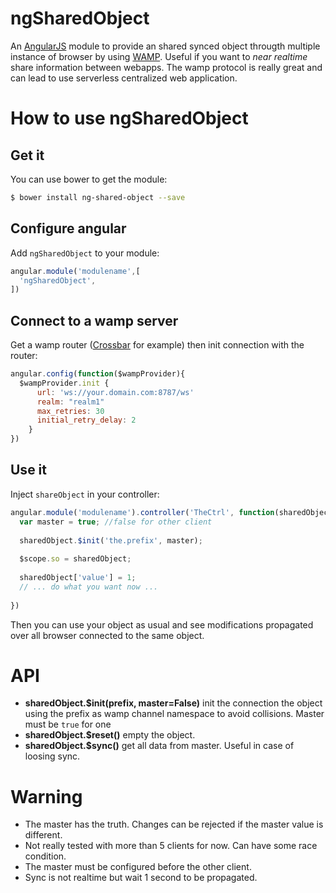 # ngSharedObject

An [AngularJS](https://github.com/angular/angular.js) module to provide an shared synced object
througth multiple instance of browser by using [WAMP](http://wamp.ws/). Useful if you want to *near realtime* share information
between webapps. The wamp protocol is really great and can lead to use
 serverless centralized web application.  

# How to use ngSharedObject

## Get it
You can use bower to get the module:
```bash
$ bower install ng-shared-object --save
```
## Configure angular
Add `ngSharedObject` to your module:
```javascript
angular.module('modulename',[
  'ngSharedObject',
])
```

## Connect to a wamp server
Get a wamp router ([Crossbar](http://crossbar.io) for example) then 
init connection with the router:
```javascript
angular.config(function($wampProvider){
  $wampProvider.init {
      url: 'ws://your.domain.com:8787/ws'
      realm: "realm1"
      max_retries: 30
      initial_retry_delay: 2
    }
})
```
## Use it
Inject `shareObject` in your controller:

```javascript
angular.module('modulename').controller('TheCtrl', function(sharedObject){
  var master = true; //false for other client
   
  sharedObject.$init('the.prefix', master);
  
  $scope.so = sharedObject;
  
  sharedObject['value'] = 1;
  // ... do what you want now ...
  
})
```

Then you can use your object as usual and see modifications 
propagated over all browser connected to the same object.

# API
* **sharedObject.$init(prefix, master=False)** init the connection the object using the prefix 
as wamp channel namespace to avoid collisions. Master must be `true` for one 
* **sharedObject.$reset()** empty the object.
* **sharedObject.$sync()** get all data from master. Useful in case of loosing sync.

# Warning
* The master has the truth. Changes can be rejected if the master value is different.
* Not really tested with more than 5 clients for now. Can have some race condition.
* The master must be configured before the other client.
* Sync is not realtime but wait 1 second to be propagated.